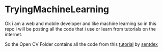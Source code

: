 # TryingMachineLearning

Ok i am a web and mobile developer and like machine learning so in this repo i will be posting all the code that i use or learn from tutorials
on the internet.

So the Open CV Folder contains all the code from this [tutorial](https://www.youtube.com/watch?v=Z78zbnLlPUA&list=PLQVvvaa0QuDdttJXlLtAJxJetJcqmqlQq&index=1) by 
[sentdex](https://github.com/Sentdex)
